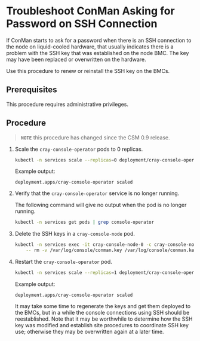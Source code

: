 # Troubleshoot ConMan Asking for Password on SSH Connection

If ConMan starts to ask for a password when there is an SSH connection to the
node on liquid-cooled hardware, that usually indicates there is a problem with
the SSH key that was established on the node BMC. The key may have been
replaced or overwritten on the hardware.

Use this procedure to renew or reinstall the SSH key on the BMCs.

## Prerequisites

This procedure requires administrative privileges.

## Procedure

> **`NOTE`** this procedure has changed since the CSM 0.9 release.

1. Scale the `cray-console-operator` pods to 0 replicas.

    ```bash
    kubectl -n services scale --replicas=0 deployment/cray-console-operator
    ```

    Example output:

    ```text
    deployment.apps/cray-console-operator scaled
    ```

1. Verify that the `cray-console-operator` service is no longer running.

    The following command will give no output when the pod is no longer running.

    ```bash
    kubectl -n services get pods | grep console-operator
    ```

1. Delete the SSH keys in a `cray-console-node` pod.

    ```bash
    kubectl -n services exec -it cray-console-node-0 -c cray-console-node \
        -- rm -v /var/log/console/conman.key /var/log/console/conman.key.pub
    ```

1. Restart the `cray-console-operator` pod.

    ```bash
    kubectl -n services scale --replicas=1 deployment/cray-console-operator
    ```

    Example output:

    ```text
    deployment.apps/cray-console-operator scaled
    ```

    It may take some time to regenerate the keys and get them deployed to the BMCs,
    but in a while the console connections using SSH should be reestablished. Note
    that it may be worthwhile to determine how the SSH key was modified and
    establish site procedures to coordinate SSH key use; otherwise they may be
    overwritten again at a later time.

